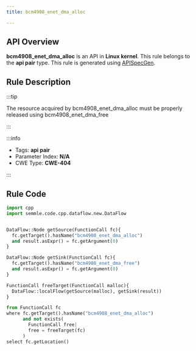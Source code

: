 ```yaml
---
title: bcm4908_enet_dma_alloc

---
```



## API Overview
**bcm4908_enet_dma_alloc** is an API in **Linux kernel**. This rule belongs to the **api pair** type. This rule is generated using [APISpecGen](../../tools/APISpecGen).
## Rule Description

:::tip

The resource acquired by bcm4908_enet_dma_alloc must be properly released using bcm4908_enet_dma_free

:::

:::info

- Tags: **api pair**
- Parameter Index: **N/A**
- CWE Type: **CWE-404**

:::

## Rule Code
```python
import cpp
import semmle.code.cpp.dataflow.new.DataFlow


DataFlow::Node getSource(FunctionCall fc){
  fc.getTarget().hasName("bcm4908_enet_dma_alloc")
  and result.asExpr() = fc.getArgument(0)
}

DataFlow::Node getSink(FunctionCall fc){
  fc.getTarget().hasName("bcm4908_enet_dma_free")
  and result.asExpr() = fc.getArgument(0)
}

FunctionCall freeTarget(FunctionCall malloc){
  DataFlow::localFlow(getSource(malloc), getSink(result))
}

from FunctionCall fc
where fc.getTarget().hasName("bcm4908_enet_dma_alloc")
      and not exists(
        FunctionCall free| 
        free = freeTarget(fc)
      )
select fc.getLocation()

    
```